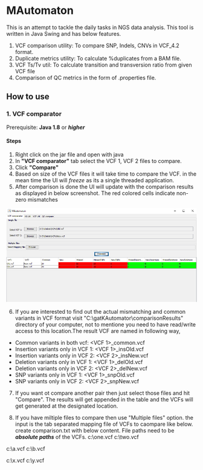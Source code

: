 # MAutomaton

This is an attempt to tackle the daily tasks in NGS data analysis. This tool is written in Java Swing and has below features.

1. VCF comparison utility: To compare SNP, Indels, CNVs in VCF_4.2 format.
2. Duplicate metrics utility: To calculate %duplicates from a BAM file.
3. VCF Ts/Tv util: To calculate transition and transversion ratio from given VCF file
4. Comparison of QC metrics in the form of .properties file.


## How to use

### 1. VCF comparator

Prerequisite: **Java 1.8** or **_higher_**

#### Steps
1. Right click on the jar file and open with java
2. In **"VCF comparator"** tab select the VCF 1, VCF 2 files to compare.
3. Click **"Compare"**
4. Based on size of the VCF files it will take time to compare the VCF. in the mean time the UI will _freeze_ as its a single threaded application.
5. After comparison is done the UI will update with the comparison results as displayed in below screenshot. The red colored cells indicate non-zero mismatches


![alt text](https://github.com/manojbhosale/hello-world/blob/master/MAutomatonScreen.png "MAutomaton screen")

6. If you are interested to find out the actual mismatching and common variants in VCF format visit "C:\gatKAutomator\comparisonResults" directory of your computer, not to mentione you need to have read/write access to this location.The result VCF are named in following way,

* Common variants in both vcf: <VCF 1>_common.vcf
* Insertion variants only in VCF 1: <VCF 1>_insOld.vcf
* Insertion variants only in VCF 2: <VCF 2>_insNew.vcf
* Deletion variants only in VCF 1: <VCF 1>_delOld.vcf
* Deletion variants only in VCF 2: <VCF 2>_delNew.vcf
* SNP variants only in VCF 1: <VCF 1>_snpOld.vcf
* SNP variants only in VCF 2: <VCF 2>_snpNew.vcf

7. If you want ot compare another pair then just select those files and hit "Compare". The results will get appended in the table and the VCFs will get generated at the designated location.

8. If you have miltiple files to compare then use "Multiple files" option. the input is the tab separated mapping file of VCFs to caompare like below.
create comparison.txt with below content. File paths need to be **_absolute paths_** of the VCFs.
c:\one.vcf c:\two.vcf

c:\a.vcf c:\b.vcf

c:\x.vcf c:\y.vcf
